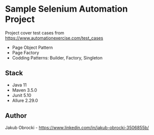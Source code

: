 # Sample Selenium Automation Project

Project cover test cases from https://www.automationexercise.com/test_cases

- Page Object Pattern
- Page Factory
- Codding Patterns: Builder, Factory, Singleton

## Stack

- Java 11
- Maven 3.5.0
- Junit 5.10
- Allure 2.29.0

## Author

Jakub Obrocki - https://www.linkedin.com/in/jakub-obrocki-3506855b/